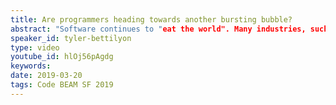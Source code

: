 ```yaml
---
title: Are programmers heading towards another bursting bubble?
abstract: "Software continues to "eat the world". Many industries, such as retail and publishing, have already been swallowed whole. Television and advertising are half digested, bioscience is in the crosshairs. From punch cards, to octal, to assembly language, to static languages, to dynamic languages... software has always been used to make itself irrelevant. Which software subdomains are about to be eaten?
speaker_id: tyler-bettilyon
type: video
youtube_id: hlOj56pAgdg
keywords: 
date: 2019-03-20
tags: Code BEAM SF 2019
---
```


